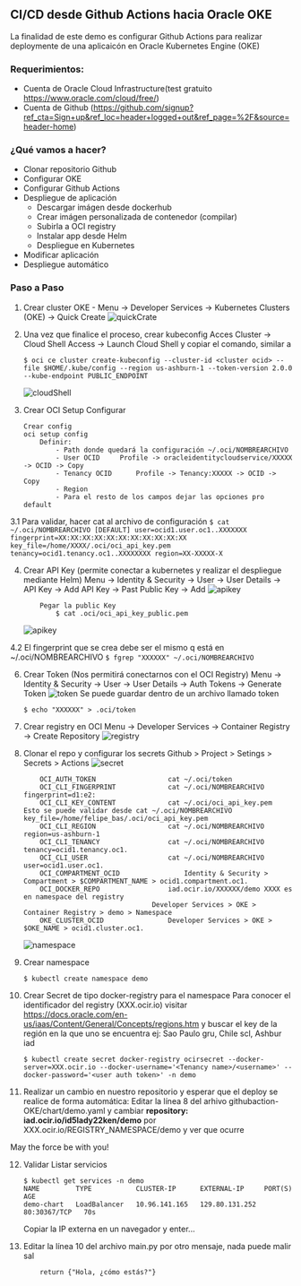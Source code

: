 ## CI/CD desde Github Actions hacia Oracle OKE

La finalidad de este demo es configurar Github Actions para realizar deploymente de una aplicaicón en Oracle Kubernetes Engine (OKE)


### Requerimientos:

- Cuenta de Oracle Cloud Infrastructure(test gratuito https://www.oracle.com/cloud/free/)
- Cuenta de Github (https://github.com/signup?ref_cta=Sign+up&ref_loc=header+logged+out&ref_page=%2F&source=header-home)

### ¿Qué vamos a hacer?

- Clonar repositorio Github
- Configurar OKE
- Configurar Github Actions
- Despliegue de aplicación
	- Descargar imágen desde dockerhub
	- Crear imágen personalizada de contenedor (compilar)
	- Subirla a OCI registry
	- Instalar app desde Helm
	- Despliegue en Kubernetes
- Modificar aplicación
- Despliegue automático 

### Paso a Paso

1. Crear cluster OKE - 
	Menu -> Developer Services -> Kubernetes Clusters (OKE) -> Quick Create
	![quickCrate](img/createOKE.PNG)

2. Una vez que finalice el proceso, crear kubeconfig
	Acces Cluster -> Cloud Shell Access -> Launch Cloud Shell y copiar el comando, similar a
    ```
    $ oci ce cluster create-kubeconfig --cluster-id <cluster ocid> --file $HOME/.kube/config --region us-ashburn-1 --token-version 2.0.0  --kube-endpoint PUBLIC_ENDPOINT
    ```
    ![cloudShell](img/cloudshell.PNG)
    
3. Crear OCI Setup Configurar
	```
	Crear config 
	oci setup config
		Definir:
			- Path donde quedará la configuración ~/.oci/NOMBREARCHIVO
			- User OCID		Profile -> oracleidentitycloudservice/XXXXX -> OCID -> Copy
			- Tenancy OCID		Profile -> Tenancy:XXXXX -> OCID -> Copy
			- Region 		
			- Para el resto de los campos dejar las opciones pro default 
	```
3.1 Para validar, hacer cat al archivo de configuración 
	```
	$ cat ~/.oci/NOMBREARCHIVO
		[DEFAULT]
		user=ocid1.user.oc1..XXXXXXX
		fingerprint=XX:XX:XX:XX:XX:XX:XX:XX:XX:XX:XX
		key_file=/home/XXXX/.oci/oci_api_key.pem
		tenancy=ocid1.tenancy.oc1..XXXXXXXX
		region=XX-XXXXX-X
	```
	
4. Crear API Key (permite conectar a kubernetes y realizar el despliegue mediante Helm)
	Menu -> Identity & Security -> User -> User Details -> API Key -> Add API Key -> Past Public Key -> Add
	![apikey](img/userAPIKeys.PNG)
	```
		Pegar la public Key
			$ cat .oci/oci_api_key_public.pem
	```
	![apikey](img/addAPIKeys.PNG)

4.2 El fingerprint que se crea debe ser el mismo q está en ~/.oci/NOMBREARCHIVO
	```
	$ fgrep "XXXXXX" ~/.oci/NOMBREARCHIVO
	```
	
6. Crear Token (Nos permitirá conectarnos con el OCI Registry)
	Menu -> Identity & Security -> User -> User Details -> Auth Tokens -> Generate Token
	![token](img/auth.PNG)
	Se puede guardar dentro de un archivo llamado token
	```
	$ echo "XXXXXX" > .oci/token
	```
7. Crear registry en OCI
	Menu -> Developer Services -> Container Registry -> Create Repository
	![registry](img/registry.PNG)

8. Clonar el repo y configurar los secrets
	Github > Project > Setings > Secrets > Actions
	![secret](img/secrets.PNG)
	```
		OCI_AUTH_TOKEN					cat ~/.oci/token
		OCI_CLI_FINGERPRINT				cat ~/.oci/NOMBREARCHIVO		fingerprint=d1:e2:  			
		OCI_CLI_KEY_CONTENT				cat ~/.oci/oci_api_key.pem 		Esto se puede validar desde cat ~/.oci/NOMBREARCHIVO   key_file=/home/felipe_bas/.oci/oci_api_key.pem
		OCI_CLI_REGION					cat ~/.oci/NOMBREARCHIVO		region=us-ashburn-1
		OCI_CLI_TENANCY					cat ~/.oci/NOMBREARCHIVO		tenancy=ocid1.tenancy.oc1.
		OCI_CLI_USER					cat ~/.oci/NOMBREARCHIVO		user=ocid1.user.oc1.
		OCI_COMPARTMENT_OCID				Identity & Security > Compartment > $COMPARTMENT_NAME > ocid1.compartment.oc1.
		OCI_DOCKER_REPO					iad.ocir.io/XXXXXX/demo XXXX es en namespace del registry
									Developer Services > OKE > Container Registry > demo > Namespace 
		OKE_CLUSTER_OCID				Developer Services > OKE > $OKE_NAME > ocid1.cluster.oc1.
	```
	![namespace](img/namespaceRegistry.PNG)

9. Crear namespace
	```
	$ kubectl create namespace demo
	```
	
10. Crear Secret de tipo docker-registry para el namespace
	Para conocer el identificador del registry (XXX.ocir.io) visitar https://docs.oracle.com/en-us/iaas/Content/General/Concepts/regions.htm y buscar el key de la región en la que uno se encuentra ej: Sao Paulo gru, Chile scl, Ashbur iad
	```
	$ kubectl create secret docker-registry ocirsecret --docker-server=XXX.ocir.io --docker-username='<Tenancy name>/<username>' --docker-password='<user auth token>' -n demo
	```

11. Realizar un cambio en nuestro repositorio y esperar que el deploy se realice de forma automática:
	Editar la línea 8 del arhivo githubaction-OKE/chart/demo.yaml y cambiar   **repository: iad.ocir.io/id5lady22ken/demo** por XXX.ocir.io/REGISTRY_NAMESPACE/demo y ver que ocurre

May the force be with you!

12. Validar
	Listar servicios
	```
	$ kubectl get services -n demo
	NAME         TYPE           CLUSTER-IP      EXTERNAL-IP     PORT(S)        AGE
	demo-chart   LoadBalancer   10.96.141.165   129.80.131.252   80:30367/TCP   70s
	```
	Copiar la IP externa en un navegador y enter...

14. Editar la línea 10 del archivo main.py por otro mensaje, nada puede malir sal
	```
	    return {"Hola, ¿cómo estás?"}
	```
